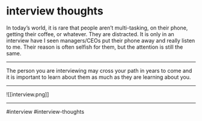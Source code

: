 # interview thoughts
In today’s world, it is rare that people aren’t multi-tasking, on their phone, getting their coffee, or whatever. They are distracted. It is only in an interview have I seen managers/CEOs put their phone away and really listen to me. Their reason is often selfish for them, but the attention is still the same.
***
The person you are interviewing may cross your path in years to come and it is important to learn about them as much as they are learning about you.
***
![[interview.png]]
***

#interview #interview-thoughts
